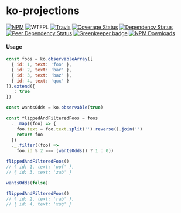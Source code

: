 # ko-projections

[![NPM](https://img.shields.io/npm/v/ko-projections.svg)](https://www.npmjs.com/package/ko-projections)
![WTFPL](https://img.shields.io/npm/l/ko-projections.svg)
[![Travis](https://img.shields.io/travis/Profiscience/ko-projections.svg)](https://travis-ci.org/Profiscience/ko-projections)
[![Coverage Status](https://coveralls.io/repos/github/Profiscience/ko-projections/badge.svg?branch=master)](https://coveralls.io/github/Profiscience/ko-projections?branch=master)
[![Dependency Status](https://img.shields.io/david/Profiscience/ko-projections.svg)](https://david-dm.org/Profiscience/ko-projections)
[![Peer Dependency Status](https://img.shields.io/david/peer/Profiscience/ko-projections.svg?maxAge=2592000)](https://david-dm.org/Profiscience/ko-projections#info=peerDependencies&view=table)
[![Greenkeeper badge](https://badges.greenkeeper.io/Profiscience/ko-projections.svg)](https://greenkeeper.io/)
[![NPM Downloads](https://img.shields.io/npm/dt/ko-projections.svg?maxAge=2592000)](http://npm-stat.com/charts.html?package=ko-projections&author=&from=&to=)

#### Usage

```javascript
const foos = ko.observableArray([
  { id: 1, text: 'foo' },
  { id: 2, text: 'bar' },
  { id: 3, text: 'baz' },
  { id: 4, text: 'qux' }
]).extend({
  _: true
})

const wantsOdds = ko.observable(true)

const flippedAndFilteredFoos = foos
  ._.map((foo) => {
    foo.text = foo.text.split('').reverse().join('')
    return foo
  })
  ._.filter((foo) =>
    foo.id % 2 === (wantsOdds() ? 1 : 0))

flippedAndFilteredFoos()
// { id: 1, text: 'oof' },
// { id: 3, text: 'zab' }

wantsOdds(false)

flippedAndFilteredFoos()
// { id: 2, text: 'rab' },
// { id: 4, text: 'xuq' }
```
